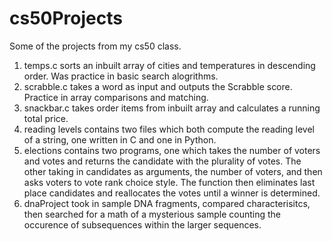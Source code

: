 # cs50Projects

Some of the projects from my cs50 class.

1) temps.c sorts an inbuilt array of cities and temperatures in descending order. Was practice in basic search alogrithms.
2) scrabble.c takes a word as input and outputs the Scrabble score. Practice in array comparisons and matching.
3) snackbar.c takes order items from inbuilt array and calculates a running total price.
4) reading levels contains two files which both compute the reading level of a string, one written in C and one in Python.
5) elections contains two programs, one which takes the number of voters and votes and returns the candidate with the plurality of votes. The other taking in candidates as arguments, the number of voters, and then asks voters to vote rank choice style. The function then eliminates last place candidates and reallocates the votes until a winner is determined.
6) dnaProject took in sample DNA fragments, compared characterisitcs, then searched for a math of a mysterious sample counting the occurence of subsequences within the larger sequences.
